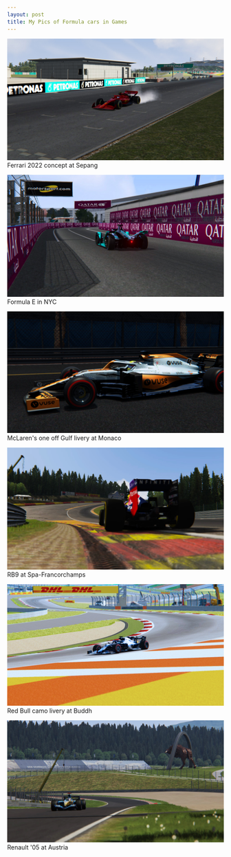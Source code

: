 ```yaml
---
layout: post
title: My Pics of Formula cars in Games
---
```


![Ferrari 2022 concept at Sepang](/images/cars/ferrari_sepang.jpg)
Ferrari 2022 concept at Sepang
  
![Formula E in NYC](/images/cars/jag_nyc.jpg)
Formula E in NYC
  
![McLaren's one off Gulf livery at Monaco](/images/cars/mclaren_monaco.jpg)
McLaren's one off Gulf livery at Monaco
  
![RB9 at Spa-Francorchamps](/images/cars/rb9_spa.jpg)
RB9 at Spa-Francorchamps
  
![Red Bull camo livery at Buddh](/images/cars/rb_india.jpg)
Red Bull camo livery at Buddh
  
![Renault '05 at Austria](/images/cars/renault_austria.jpg)
Renault '05 at Austria
